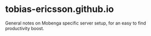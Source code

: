 tobias-ericsson.github.io
=========================

General notes on Mobenga specific server setup, for an easy to find productivity boost.

